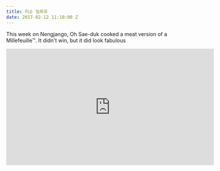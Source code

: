 ```yaml
---
title: 미소 밀푀유
date: 2017-02-12 11:10:00 Z
---
```


This week on Nengjango, Oh Sae-duk cooked a meat version of a Millefeuille™. It didn't win, but it did look fabulous

<iframe width="560" height="315" src="https://www.youtube.com/embed/7_ryqxQT76Y" frameborder="0" allowfullscreen></iframe>